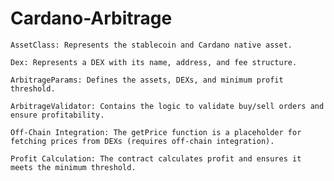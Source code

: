 ﻿# Cardano-Arbitrage
    AssetClass: Represents the stablecoin and Cardano native asset.

    Dex: Represents a DEX with its name, address, and fee structure.

    ArbitrageParams: Defines the assets, DEXs, and minimum profit threshold.

    ArbitrageValidator: Contains the logic to validate buy/sell orders and ensure profitability.

    Off-Chain Integration: The getPrice function is a placeholder for fetching prices from DEXs (requires off-chain integration).

    Profit Calculation: The contract calculates profit and ensures it meets the minimum threshold.

